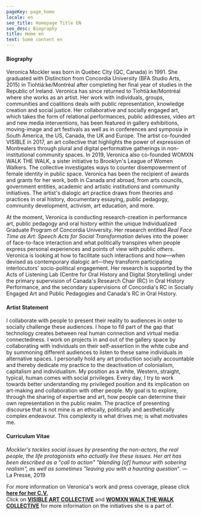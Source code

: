 ```yaml
---
pageKey: page_home
locale: en
seo_title: Homepage Title EN
seo_desc: Biography
title: Home en
text: Some content en
---
```

#### **Biography**

Veronica Mockler was born in Quebec City (QC, Canada) in 1991. She graduated with Distinction from Concordia University (BFA Studio Arts, 2015) in Tiohtià:ke/Montréal after completing her final year of studies in the Republic of Ireland. Veronica has since returned to Tiohtià:ke/Montréal where she works as an artist. Her work with individuals, groups, communities and coalitions deals with public representation, knowledge creation and social justice. Her collaborative and socially engaged art, which takes the form of relational performances, public addresses, video art and new media interventions, has been featured in gallery exhibitions, moving-image and art festivals as well as in conferences and symposia in South America, the US, Canada, the UK and Europe. The artist co-founded VISIBLE in 2017, an art collective that highlights the power of expression of Montrealers through plural and digital performative gatherings in non-institutional community spaces. In 2019, Veronica also co-founded WOMXN WALK THE WALK, a sister initiative to Brooklyn's League of Women Walkers. The collective investigates ways to counter disempowerment of female identity in public space. Veronica has been the recipient of awards and grants for her work, both in Canada and abroad, from arts councils, government entities, academic and artistic institutions and community initiatives. The artist's dialogic art practice draws from theories and practices in oral history, documentary essaying, public pedagogy, community development, activism, art education, and more. 

At the moment, Veronica is conducting research-creation in performance art, public pedagogy and oral history within the unique Individualized Graduate Program of Concordia University. Her research entitled _Real Face Time as Art: Speech Acts for Social Transformation_ delves into the power of face-to-face interaction and what politically transpires when people express personal experiences and points of view with public _others_. Veronica is looking at how to facilitate such interactions and how—when devised as contemporary dialogic art—they transform participating interlocutors' socio-political engagement. Her research is supported by the Acts of Listening Lab (Centre for Oral History and Digital Storytelling) under the primary supervision of Canada's Research Chair (RC) in Oral History Performance, and the secondary supervisions of Concordia's RC in Socially Engaged Art and Public Pedagogies and Canada's RC in Oral History.

#### **Artist Statement**

I collaborate with people to present their reality to audiences in order to socially challenge these audiences. I hope to fill part of the gap that technology creates between real human connection and virtual media connectedness. I work on projects in and out of the gallery space by collaborating with individuals on their self-assertion in the white cube and by summoning different audiences to listen to these same individuals in alternative spaces. I personally hold any art production socially accountable and thereby dedicate my practice to the deactivation of colonialism, capitalism and individualism. My position as a white, Western, straight, typical, human comes with social privileges. Every day, I try to work towards better understanding my privileged position and its implication on art-making and collaboration with other people. My goal is to explore, through the sharing of expertise and art, how people can determine their own representation in the public realm. The practice of presenting discourse that is not mine is an ethically, politically and aesthetically complex endeavour. This complexity is what drives me; is what motivates me.

#### **Curriculum Vitae**

_Mockler's tackles social issues by presenting the non-actors, the real people, the life protagonists who actually live these issues. Her art has been described as a "call to action" "blending \[of] humour with sobering realism", as well as sometimes "leaving you with a haunting question_". — La Presse, 2019

For more information on Veronica's work and press coverage, please click [**here for her C.V.**](https://drive.google.com/file/d/12vvM0hjbO3XGAag1FLyTr5xoK0rfGQxU/view?usp=sharing)<br>Click on [**VISIBLE ART COLLECTIVE**](http://visibleart.ca/) and [**WOMXN WALK THE WALK COLLECTIVE**](https://womenwalkmontreal.tumblr.com/) for more information on the initiatives she is a part of.
